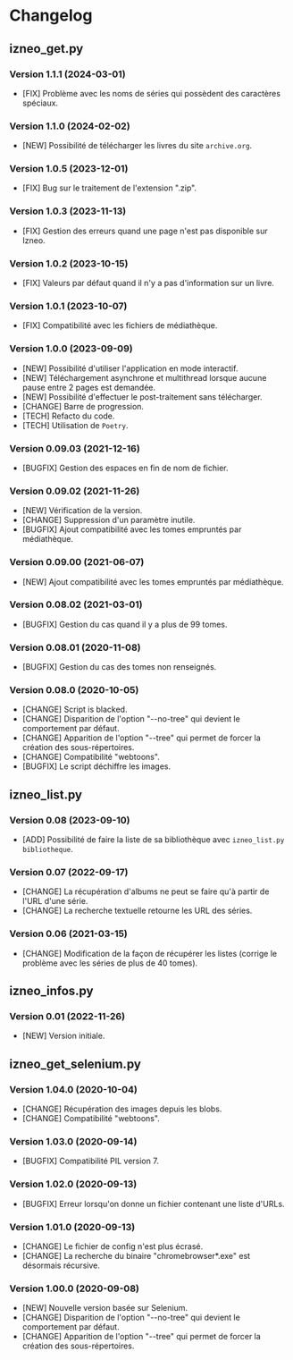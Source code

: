 # Changelog

## izneo_get.py

### Version 1.1.1 (2024-03-01)

- [FIX] Problème avec les noms de séries qui possèdent des caractères spéciaux.

### Version 1.1.0 (2024-02-02)

- [NEW] Possibilité de télécharger les livres du site  `archive.org`.

### Version 1.0.5 (2023-12-01)

- [FIX] Bug sur le traitement de l'extension ".zip".

### Version 1.0.3 (2023-11-13)

- [FIX] Gestion des erreurs quand une page n'est pas disponible sur Izneo.

### Version 1.0.2 (2023-10-15)

- [FIX] Valeurs par défaut quand il n'y a pas d'information sur un livre.

### Version 1.0.1 (2023-10-07)

- [FIX] Compatibilité avec les fichiers de médiathèque.

### Version 1.0.0 (2023-09-09)

- [NEW] Possibilité d'utiliser l'application en mode interactif.
- [NEW] Téléchargement asynchrone et multithread lorsque aucune pause entre 2 pages est demandée.
- [NEW] Possibilité d'effectuer le post-traitement sans télécharger.
- [CHANGE] Barre de progression.
- [TECH] Refacto du code.
- [TECH] Utilisation de `Poetry`.

### Version 0.09.03 (2021-12-16)

- [BUGFIX] Gestion des espaces en fin de nom de fichier.

### Version 0.09.02 (2021-11-26)

- [NEW] Vérification de la version.
- [CHANGE] Suppression d'un paramètre inutile.
- [BUGFIX] Ajout compatibilité avec les tomes empruntés par médiathèque.

### Version 0.09.00 (2021-06-07)

- [NEW] Ajout compatibilité avec les tomes empruntés par médiathèque.

### Version 0.08.02 (2021-03-01)

- [BUGFIX] Gestion du cas quand il y a plus de 99 tomes.

### Version 0.08.01 (2020-11-08)

- [BUGFIX] Gestion du cas des tomes non renseignés.

### Version 0.08.0 (2020-10-05)

- [CHANGE] Script is blacked.
- [CHANGE] Disparition de l'option "--no-tree" qui devient le comportement par défaut.
- [CHANGE] Apparition de l'option "--tree" qui permet de forcer la création des sous-répertoires.
- [CHANGE] Compatibilité "webtoons".
- [BUGFIX] Le script déchiffre les images.

## izneo_list.py

### Version 0.08 (2023-09-10)

- [ADD] Possibilité de faire la liste de sa bibliothèque avec `izneo_list.py bibliotheque`.

### Version 0.07 (2022-09-17)

- [CHANGE] La récupération d'albums ne peut se faire qu'à partir de l'URL d'une série.
- [CHANGE] La recherche textuelle retourne les URL des séries.

### Version 0.06 (2021-03-15)

- [CHANGE] Modification de la façon de récupérer les listes (corrige le problème avec les séries de plus de 40 tomes).

## izneo_infos.py

### Version 0.01 (2022-11-26)

- [NEW] Version initiale.

## izneo_get_selenium.py

### Version 1.04.0 (2020-10-04)

- [CHANGE] Récupération des images depuis les blobs.
- [CHANGE] Compatibilité "webtoons".

### Version 1.03.0 (2020-09-14)

- [BUGFIX] Compatibilité PIL version 7.

### Version 1.02.0 (2020-09-13)

- [BUGFIX] Erreur lorsqu'on donne un fichier contenant une liste d'URLs.

### Version 1.01.0 (2020-09-13)

- [CHANGE] Le fichier de config n'est plus écrasé.
- [CHANGE] La recherche du binaire "chromebrowser*.exe" est désormais récursive.

### Version 1.00.0 (2020-09-08)

- [NEW] Nouvelle version basée sur Selenium.
- [CHANGE] Disparition de l'option "--no-tree" qui devient le comportement par défaut.
- [CHANGE] Apparition de l'option "--tree" qui permet de forcer la création des sous-répertoires.
